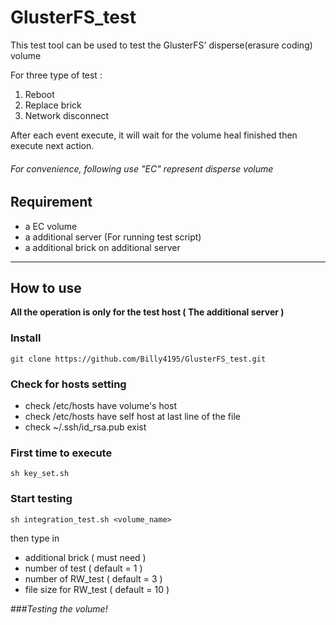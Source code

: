 # GlusterFS_test

This test tool can be used to test the GlusterFS' disperse(erasure coding) volume

For three type of test :

1. Reboot
2. Replace brick
3. Network disconnect

After each event execute, it will wait for the volume heal finished then execute next action. 

###### *For convenience, following use "EC" represent disperse volume*

## Requirement
  * a EC volume
  * a additional server (For running test script)
  * a additional brick on additional server

---
## How to use
**All the operation is only for the test host ( The additional server )**

### Install
  
    git clone https://github.com/Billy4195/GlusterFS_test.git
  
### Check for hosts setting
  
  * check /etc/hosts have volume's host
  * check /etc/hosts have self host at last line of the file
  * check ~/.ssh/id_rsa.pub exist

### First time to execute

    sh key_set.sh
  
### Start testing

    sh integration_test.sh <volume_name>
    
then type in 
* additional brick ( must need )
* number of test ( default = 1 )
* number of RW_test ( default = 3 )
* file size for RW_test ( default = 10 )


###*Testing the volume!*
    
